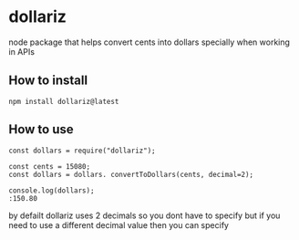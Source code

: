 # dollariz
node package that helps convert cents into dollars specially when working in APIs

## How to install
`npm install dollariz@latest`

## How to use

```
const dollars = require("dollariz");

const cents = 15080;
const dollars = dollars. convertToDollars(cents, decimal=2);

console.log(dollars);
:150.80
```
by defailt dollariz uses 2 decimals so you dont have to specify but if you need to use a different decimal value then you can specify 
